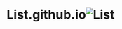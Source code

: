 # List.github.io![List](https://github.com/truptidhumal04/List.github.io/assets/129304851/1008bf71-0982-4350-ae0e-fc91c930bad3)
